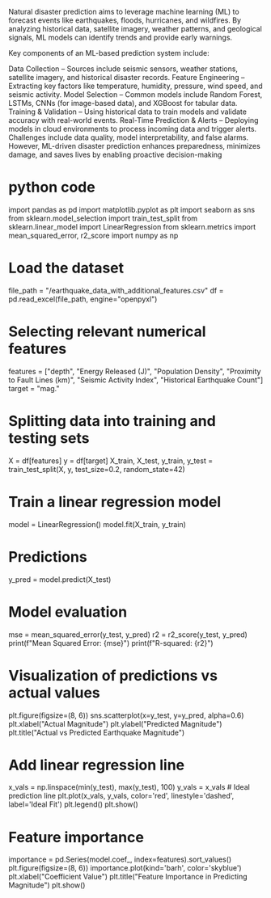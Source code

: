 Natural disaster prediction aims to leverage machine learning (ML) to forecast events like earthquakes, floods, hurricanes, and wildfires. By analyzing historical data, satellite imagery, weather patterns, and geological signals, ML models can identify trends and provide early warnings.

Key components of an ML-based prediction system include:

Data Collection – Sources include seismic sensors, weather stations, satellite imagery, and historical disaster records.
Feature Engineering – Extracting key factors like temperature, humidity, pressure, wind speed, and seismic activity.
Model Selection – Common models include Random Forest, LSTMs, CNNs (for image-based data), and XGBoost for tabular data.
Training & Validation – Using historical data to train models and validate accuracy with real-world events.
Real-Time Prediction & Alerts – Deploying models in cloud environments to process incoming data and trigger alerts.
Challenges include data quality, model interpretability, and false alarms. However, ML-driven disaster prediction enhances preparedness, minimizes damage, and saves lives by enabling proactive decision-making


# python code

import pandas as pd
import matplotlib.pyplot as plt
import seaborn as sns
from sklearn.model_selection import train_test_split
from sklearn.linear_model import LinearRegression
from sklearn.metrics import mean_squared_error, r2_score
import numpy as np

# Load the dataset
file_path = "/earthquake_data_with_additional_features.csv"
df = pd.read_excel(file_path, engine="openpyxl")

# Selecting relevant numerical features
features = ["depth", "Energy Released (J)", "Population Density", "Proximity to Fault Lines (km)", "Seismic Activity Index", "Historical Earthquake Count"]
target = "mag."

# Splitting data into training and testing sets
X = df[features]
y = df[target]
X_train, X_test, y_train, y_test = train_test_split(X, y, test_size=0.2, random_state=42)

# Train a linear regression model
model = LinearRegression()
model.fit(X_train, y_train)

# Predictions
y_pred = model.predict(X_test)

# Model evaluation
mse = mean_squared_error(y_test, y_pred)
r2 = r2_score(y_test, y_pred)
print(f"Mean Squared Error: {mse}")
print(f"R-squared: {r2}")

# Visualization of predictions vs actual values
plt.figure(figsize=(8, 6))
sns.scatterplot(x=y_test, y=y_pred, alpha=0.6)
plt.xlabel("Actual Magnitude")
plt.ylabel("Predicted Magnitude")
plt.title("Actual vs Predicted Earthquake Magnitude")

# Add linear regression line
x_vals = np.linspace(min(y_test), max(y_test), 100)
y_vals = x_vals  # Ideal prediction line
plt.plot(x_vals, y_vals, color='red', linestyle='dashed', label='Ideal Fit')
plt.legend()
plt.show()

# Feature importance
importance = pd.Series(model.coef_, index=features).sort_values()
plt.figure(figsize=(8, 6))
importance.plot(kind='barh', color='skyblue')
plt.xlabel("Coefficient Value")
plt.title("Feature Importance in Predicting Magnitude")
plt.show()
